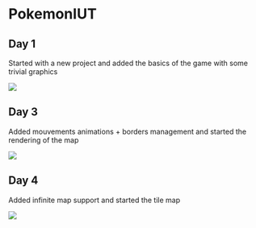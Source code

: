 # PokemonIUT

## Day 1
Started with a new project and added the basics of the game with some trivial graphics 

![](https://i.imgur.com/p7y0Rj8.png)

## Day 3
Added mouvements animations + borders management and started the rendering of the map

![](https://i.imgur.com/ur9zdsc.png)

## Day 4
Added infinite map support and started the tile map

![](https://i.imgur.com/ERo3mXD.gif)

